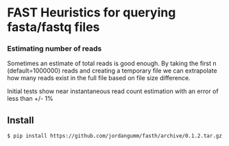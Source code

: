 # FAST Heuristics for querying fasta/fastq files

### Estimating number of reads
Sometimes an estimate of total reads is good enough.  By taking the first n (default=1000000) reads and creating a temporary file we can extrapolate how many reads exist in the full file based on file size difference.

Initial tests show near instantaneous read count estimation with an error of less than +/- 1%

## Install
`$ pip install https://github.com/jordangumm/fasth/archive/0.1.2.tar.gz`
